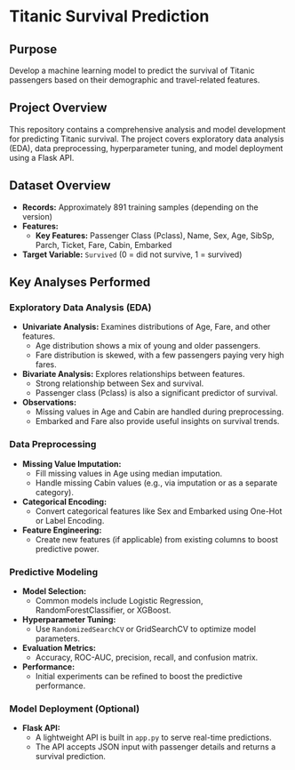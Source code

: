 
# Titanic Survival Prediction

## Purpose
Develop a machine learning model to predict the survival of Titanic passengers based on their demographic and travel-related features.

## Project Overview
This repository contains a comprehensive analysis and model development for predicting Titanic survival.
The project covers exploratory data analysis (EDA), data preprocessing, hyperparameter tuning, and model deployment using a Flask API.

## Dataset Overview
- **Records:** Approximately 891 training samples (depending on the version)
- **Features:** 
  - **Key Features:** Passenger Class (Pclass), Name, Sex, Age, SibSp, Parch, Ticket, Fare, Cabin, Embarked
- **Target Variable:** `Survived` (0 = did not survive, 1 = survived)

## Key Analyses Performed

### Exploratory Data Analysis (EDA)
- **Univariate Analysis:** Examines distributions of Age, Fare, and other features.
  - Age distribution shows a mix of young and older passengers.
  - Fare distribution is skewed, with a few passengers paying very high fares.
- **Bivariate Analysis:** Explores relationships between features.
  - Strong relationship between Sex and survival.
  - Passenger class (Pclass) is also a significant predictor of survival.
- **Observations:**  
  - Missing values in Age and Cabin are handled during preprocessing.
  - Embarked and Fare also provide useful insights on survival trends.

### Data Preprocessing
- **Missing Value Imputation:**  
  - Fill missing values in Age using median imputation.
  - Handle missing Cabin values (e.g., via imputation or as a separate category).
- **Categorical Encoding:**  
  - Convert categorical features like Sex and Embarked using One-Hot or Label Encoding.
- **Feature Engineering:**  
  - Create new features (if applicable) from existing columns to boost predictive power.

### Predictive Modeling
- **Model Selection:**  
  - Common models include Logistic Regression, RandomForestClassifier, or XGBoost.
- **Hyperparameter Tuning:**  
  - Use `RandomizedSearchCV` or GridSearchCV to optimize model parameters.
- **Evaluation Metrics:**  
  - Accuracy, ROC-AUC, precision, recall, and confusion matrix.
- **Performance:**  
  - Initial experiments can be refined to boost the predictive performance.

### Model Deployment (Optional)
- **Flask API:**  
  - A lightweight API is built in `app.py` to serve real-time predictions.
  - The API accepts JSON input with passenger details and returns a survival prediction.



